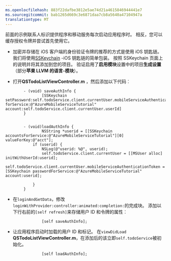```yaml
---
ms.openlocfilehash: 883f22dafbe3812e5ae74d21a4615846944441e7
ms.sourcegitcommit: bab1265d669c3e6871daa7cb8a5640a47104947a
translationtype: MT
---
```


前面的示例联系人标识提供程序和移动服务每次启动应用程序时。 相反，您可以缓存授权令牌并尝试首先使用它。

* 加密并存储在 iOS 客户端的身份验证令牌的推荐的方式是使用 iOS 钥匙链。 我们将使用[SSKeychain](https://github.com/soffes/sskeychain) -iOS 钥匙链的简单包装。 按照 SSKeychain 页面上的说明并将其添加到您的项目。 验证启用了**启用模块**设置中的项目**生成设置**（部分**苹果 LLVM 的语言-模块**）。

* 打开**QSTodoListViewController.m** ，然后添加以下代码︰

```
        - (void) saveAuthInfo {
                [SSKeychain setPassword:self.todoService.client.currentUser.mobileServiceAuthenticationToken forService:@"AzureMobileServiceTutorial" account:self.todoService.client.currentUser.userId]
        }


        - (void)loadAuthInfo {
                NSString *userid = [[SSKeychain accountsForService:@"AzureMobileServiceTutorial"][0] valueForKey:@"acct"];
            if (userid) {
                NSLog(@"userid: %@", userid);
                self.todoService.client.currentUser = [[MSUser alloc] initWithUserId:userid];
                 self.todoService.client.currentUser.mobileServiceAuthenticationToken = [SSKeychain passwordForService:@"AzureMobileServiceTutorial" account:userid];

            }
        }
```

* 在`loginAndGetData`，修改`loginWithProvider:controller:animated:completion:`的完成块。 添加以下行右前的`[self refresh]`来存储用户 ID 和令牌的属性︰

```
                [self saveAuthInfo];
```

* 让应用程序启动时加载的用户 ID 和标记。 在`viewDidLoad` **QSTodoListViewController.m**，在添加后的该立即`self.todoService`被初始化。

```
                [self loadAuthInfo];
```
